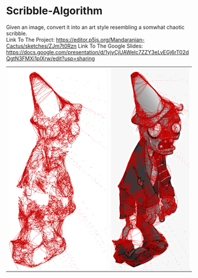 # Scribble-Algorithm
Given an image, convert it into an art style resembling a somwhat chaotic scribble. </br>
Link To The Project: https://editor.p5js.org/Mandaranian-Cactus/sketches/ZJm7t0Rzn
Link To The Google Slides: https://docs.google.com/presentation/d/1yjyCjUAWeIc7ZZY3eLvEGj6rT02dQgtN3FMXi1plXrw/edit?usp=sharing
<table>
  <tr>
    <td><img align="center" src="Result.PNG"></td>
    <td><img align="center" src="Zombie.PNG"></td>
  </tr>
</table>

